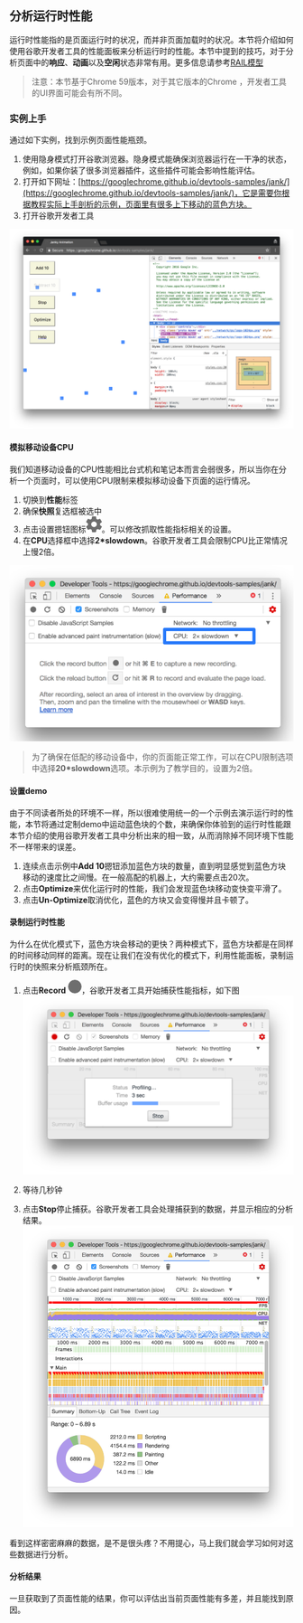 <!-- toc -->
## 分析运行时性能

运行时性能指的是页面运行时的状况，而并非页面加载时的状况。本节将介绍如何使用谷歌开发者工具的性能面板来分析运行时的性能。本节中提到的技巧，对于分析页面中的**响应**、**动画**以及**空闲**状态非常有用。更多信息请参考[RAIL模型](https://developers.google.com/web/fundamentals/performance/rail)

> 注意：本节基于Chrome 59版本，对于其它版本的Chrome ，开发者工具的UI界面可能会有所不同。

### 实例上手

通过如下实例，找到示例页面性能瓶颈。

1. 使用隐身模式打开谷歌浏览器。隐身模式能确保浏览器运行在一干净的状态，例如，如果你装了很多浏览器插件，这些插件可能会影响性能评估。
2. 打开如下网址：[https://googlechrome.github.io/devtools-samples/jank/](https://googlechrome.github.io/devtools-samples/jank/)，它是需要你根据教程实际上手剖析的示例，页面里有很多上下移动的蓝色方块。
3. 打开谷歌开发者工具

![](/assets/performance/get-started.png)

#### 模拟移动设备CPU

我们知道移动设备的CPU性能相比台式机和笔记本而言会弱很多，所以当你在分析一个页面时，可以使用CPU限制来模拟移动设备下页面的运行情况。

1. 切换到**性能**标签
2. 确保**快照**复选框被选中
3. 点击设置摁钮图标![](/assets/performance/capture-settings.png)。可以修改抓取性能指标相关的设置。
4. 在**CPU**选择框中选择**2*slowdown**。谷歌开发者工具会限制CPU比正常情况上慢2倍。

![](/assets/performance/throttling.png)

> 为了确保在低配的移动设备中，你的页面能正常工作，可以在CPU限制选项中选择**20*slowdown**选项。本示例为了教学目的，设置为2倍。

#### 设置demo

由于不同读者所处的环境不一样，所以很难使用统一的一个示例去演示运行时的性能，本节将通过定制demo中运动蓝色块的个数，来确保你体验到的运行时性能跟本节介绍的使用谷歌开发者工具中分析出来的相一致，从而消除掉不同环境下性能不一样带来的误差。

1. 连续点击示例中**Add 10**摁钮添加蓝色方块的数量，直到明显感觉到蓝色方块移动的速度比之间慢。在一般高配的机器上，大约需要点击20次。
2. 点击**Optimize**来优化运行时的性能，我们会发现蓝色块移动变快变平滑了。
3. 点击**Un-Optimize**取消优化，蓝色的方块又会变得慢并且卡顿了。

#### 录制运行时性能

为什么在优化模式下，蓝色方块会移动的更快？两种模式下，蓝色方块都是在同样的时间移动同样的距离。现在让我们在没有优化的模式下，利用性能面板，录制运行时的快照来分析瓶颈所在。

1. 点击**Record** ![](/assets/performance/record.png)，谷歌开发者工具开始捕获性能指标，如下图
    ![](/assets/performance/profiling.png)

2. 等待几秒钟

3. 点击**Stop**停止捕获。谷歌开发者工具会处理捕获到的数据，并显示相应的分析结果。
    ![](/assets/performance/results.png)

看到这样密密麻麻的数据，是不是很头疼？不用提心，马上我们就会学习如何对这些数据进行分析。

#### 分析结果

一旦获取到了页面性能的结果，你可以评估出当前页面性能有多差，并且能找到原因。